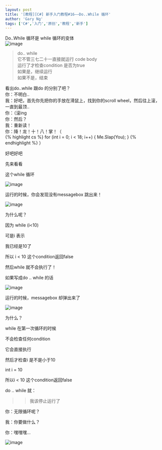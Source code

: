 ```yaml
---
layout: post
title: '[教程][C#] 新手入门教程#16——Do..While 循环'
author: 'Gary Ng'
tags: ['C#','入门','原创','教程','新手']
---
```


Do..While 循环是 while 循环的变体  
![image](http://lh6.ggpht.com/--PP8vpXCqK0/UoyYlBjZdUI/AAAAAAAAGNs/5kzpzbmSNhs/image_thumb%25255B3%25255D.png?imgmax=800)   


> do.. while   
它不管三七二十一直接就运行 code body  
运行了才检查condition 是否为true  
如果是，继续运行  
如果不是，结束

看出do..while 跟do 的分别了吧？  
你：不明白..  
我：好吧，首先你先把你的手放在滑鼠上，找到你的scroll wheel，然后往上滚，一直到最顶..  
你：（滚ing  
你：然后？  
我：重新读！  
你：降！龙！十！八！掌！（     
{% highlight cs %}
   	for (int i = 0; i < 18; i++) { Me.Slap(You); }
{% endhighlight %} 
）  
  
好吧好吧  
  
先来看看  
  
这个while 循环  
  
![image](http://lh3.ggpht.com/-q1kDRwh_T08/UoyYmac502I/AAAAAAAAGOA/u2t_W_X77ZI/image_thumb%25255B1%25255D.png?imgmax=800)   
  
运行的时候，你会发现没有messagebox 跳出来！  
  
![image](http://lh5.ggpht.com/-sAQXBHJy4p4/UoyYnhpqrFI/AAAAAAAAGOQ/-GDt-A837-0/image_thumb%25255B2%25255D.png?imgmax=800)   
  
为什么呢？  
  


>   
因为 while (i<10)  
  
可是i 表示  
  

>
>>   
我已经是10了
> 
>   
所以 i < 10 这个condition返回false  
  
然后while 就不会执行了！

  
如果写成do .. while 的话  
  
![image](http://lh5.ggpht.com/-qihFlfs3NCw/UoyYo_SdIhI/AAAAAAAAGOg/lGErVc13cLY/image_thumb%25255B6%25255D.png?imgmax=800)   
  
运行的时候，messagebox 却弹出来了  
  
![image](http://lh3.ggpht.com/-QW08SfKvfek/UoyYqZHBgFI/AAAAAAAAGOw/YwRRJBZup7s/image_thumb%25255B5%25255D.png?imgmax=800)   
  
  
  
为什么？  
  


>   
while 在第一次循环的时候  
  
不会检查任何condition  
  
它会直接执行  
  
然后才检查i 是不是小于10  
  
int i = 10   
  
所以i < 10 这个condition返回false  
  
do .. while 就：  
  

>
>> 我该停止运行了 

  
你：无限循环呢？  
  
我：你要做什么？  
  
你：嘿嘿嘿…  
  
![image](http://lh6.ggpht.com/---r_92HXtfU/UoyYrigv7yI/AAAAAAAAGPA/N4eUOnBycas/image_thumb%25255B7%25255D.png?imgmax=800)

